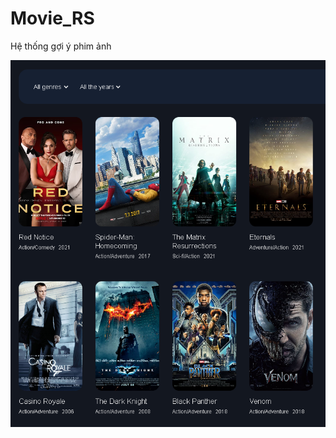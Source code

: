 # Movie_RS

Hệ thống gợi ý phim ảnh

![Django Website](https://github.com/KenTyler1/next-portfolio/blob/main/public/images/projects/movie.png)
